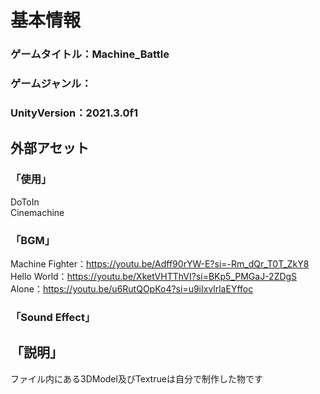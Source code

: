 # 基本情報
### ゲームタイトル：Machine_Battle  
### ゲームジャンル：  
### UnityVersion：2021.3.0f1  
## 外部アセット  
### 「使用」  
DoToIn  
Cinemachine  
### 「BGM」  
Machine Fighter：https://youtu.be/Adff90rYW-E?si=-Rm_dQr_T0T_ZkY8  
Hello World：https://youtu.be/XketVHTThVI?si=BKp5_PMGaJ-2ZDgS  
Alone：https://youtu.be/u6RutQOpKo4?si=u9iIxvlrlaEYffoc  
### 「Sound Effect」  
## 「説明」

ファイル内にある3DModel及びTextrueは自分で制作した物です
